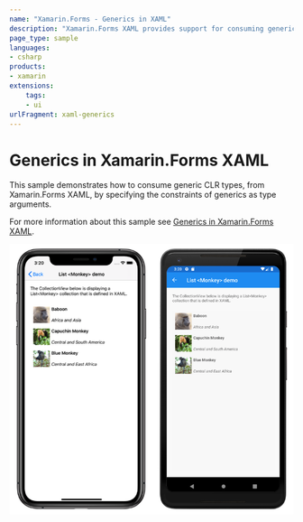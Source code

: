 ```yaml
---
name: "Xamarin.Forms - Generics in XAML"
description: "Xamarin.Forms XAML provides support for consuming generic CLR types by specifying the constraints of generics as type arguments (UI)"
page_type: sample
languages:
- csharp
products:
- xamarin
extensions:
    tags:
    - ui
urlFragment: xaml-generics
---
```

# Generics in Xamarin.Forms XAML

This sample demonstrates how to consume generic CLR types, from Xamarin.Forms XAML, by specifying the constraints of generics as type arguments.

For more information about this sample see [Generics in Xamarin.Forms XAML](https://docs.microsoft.com/xamarin/xamarin-forms/xaml/generics/).

![Generics in XAML sample application](Screenshots/01All.png "Generics in XAML application screenshot")
